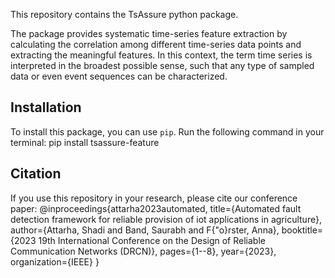 This repository contains the TsAssure python package. 

The package provides systematic time-series feature extraction by calculating the correlation among different time-series data points and extracting the meaningful features. In this context, the term time series is interpreted in the broadest possible sense, such that any type of sampled data or even event sequences can be characterized.

## Installation

To install this package, you can use `pip`. Run the following command in your terminal:
  pip install tsassure-feature

## Citation

If you use this repository in your research, please cite our conference paper:
@inproceedings{attarha2023automated,
  title={Automated fault detection framework for reliable provision of iot applications in agriculture},
  author={Attarha, Shadi and Band, Saurabh and F{\"o}rster, Anna},
  booktitle={2023 19th International Conference on the Design of Reliable Communication Networks (DRCN)},
  pages={1--8},
  year={2023},
  organization={IEEE}
}

